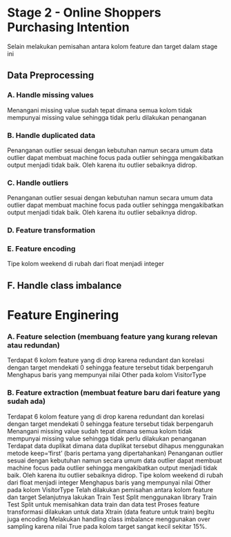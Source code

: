# Stage 2 - Online Shoppers Purchasing Intention 

Selain melakukan pemisahan antara kolom feature dan target dalam stage ini

## Data Preprocessing

### A. Handle missing values
Menangani missing value sudah tepat dimana semua kolom tidak mempunyai missing value sehingga tidak perlu dilakukan penanganan

### B. Handle duplicated data
Penanganan outlier sesuai dengan kebutuhan namun secara umum data outlier dapat membuat machine focus pada outlier sehingga mengakibatkan output menjadi tidak baik. Oleh karena itu outlier sebaiknya didrop.

### C. Handle outliers
Penanganan outlier sesuai dengan kebutuhan namun secara umum data outlier dapat membuat machine focus pada outlier sehingga mengakibatkan output menjadi tidak baik. Oleh karena itu outlier sebaiknya didrop.

### D. Feature transformation

### E. Feature encoding
Tipe kolom weekend di rubah dari float menjadi integer

## F. Handle class imbalance

# Feature Enginering

### A. Feature selection (membuang feature yang kurang relevan atau redundan)
Terdapat 6 kolom feature yang di drop karena redundant dan korelasi dengan target mendekati 0 sehingga feature tersebut tidak berpengaruh
Menghapus baris yang mempunyai nilai Other pada kolom VisitorType

### B. Feature extraction (membuat feature baru dari feature yang sudah ada)

Terdapat 6 kolom feature yang di drop karena redundant dan korelasi dengan target mendekati 0 sehingga feature tersebut tidak berpengaruh
Menangani missing value sudah tepat dimana semua kolom tidak mempunyai missing value sehingga tidak perlu dilakukan penanganan
Terdapat data duplikat dimana data duplikat tersebut dihapus menggunakan metode keep=‘first’ (baris pertama yang dipertahankan)
Penanganan outlier sesuai dengan kebutuhan namun secara umum data outlier dapat membuat machine focus pada outlier sehingga mengakibatkan output menjadi tidak baik. Oleh karena itu outlier sebaiknya didrop.
Tipe kolom weekend di rubah dari float menjadi integer
Menghapus baris yang mempunyai nilai Other pada kolom VisitorType
Telah dilakukan pemisahan antara kolom feature dan target
Selanjutnya lakukan Train Test Split menggunakan library Train Test Split untuk memisahkan data train dan data test
Proses feature transformasi dilakukan untuk data Xtrain (data feature untuk train) begitu juga encoding
Melakukan handling class imbalance menggunakan over sampling karena nilai True pada kolom target sangat kecil sekitar 15%.
